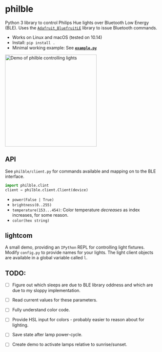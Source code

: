 # philble
Python 3 library to control Philips Hue lights over Bluetooth Low Energy (BLE). Uses
the [`Adafruit_BluefruitLE`](https://github.com/adafruit/Adafruit_Python_BluefruitLE) library to issue Bluetooth commands.

* Works on Linux and macOS (tested on 10.14)
* Install: `pip install .`
* Minimal working example: See [**`example.py`**](https://github.com/npaun/philble/blob/master/example.py)

<img src="https://github.com/npaun/philble/blob/master/docs/blinkenlights.gif?raw=true" alt="Demo of philble controlling lights" title="Cooooooolooooors" width="300" />

## API
See `philble/client.py` for commands available and mapping on to the BLE interface.

```python
import philble.clint
client = philble.client.Client(device)
```

* `power(False | True)`
* `brightness(0..255)`
* `temperature(153...454)`: Color temperature *decreases* as index increases, for some reason.
* `color(hex string)`

## lightcom
A small demo, providing an `IPython` REPL for controlling light fixtures. Modify
`config.py` to provide names for your lights. The light client objects are available
in a global variable called `l`.

## TODO:
* [ ] Figure out which sleeps are due to BLE library oddness and which are due to my sloppy implementation.
* [ ] Read current values for these parameters.
* [ ] Fully understand color code.
* [ ] Provide HSL input for colors - probably easier to reason about for lighting.
* [ ] Save state after lamp power-cycle.
* [ ] Create demo to activate lamps relative to sunrise/sunset.

